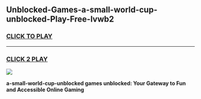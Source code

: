 
## Unblocked-Games-a-small-world-cup-unblocked-Play-Free-lvwb2
<h3>
<a href="https://premium76.site?title=a-small-world-cup-unblocked&ref=18A1">CLICK TO PLAY</a></h3>
<hr>

<h3>
<a href="https://premium76.site?title=a-small-world-cup-unblocked&ref=18A1">CLICK 2 PLAY</a>
  
</h3>

<a href="https://premium76.site?title=a-small-world-cup-unblocked&ref=18A1"><img src="https://clearcache.store/games.png"></a>


**a-small-world-cup-unblocked games unblocked: Your Gateway to Fun and Accessible Online Gaming**
